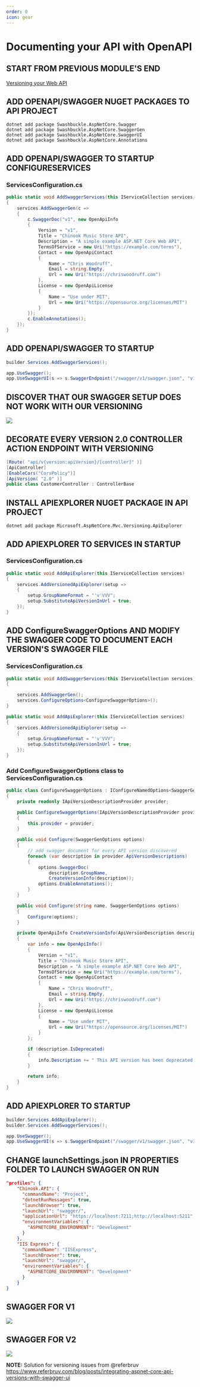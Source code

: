 ```yaml
---
order: 0
icon: gear
---
```

# Documenting your API with OpenAPI

## START FROM PREVIOUS MODULE'S END
[Versioning your Web API](versioning.md)

## ADD OPENAPI/SWAGGER NUGET PACKAGES TO API PROJECT

```dos
dotnet add package Swashbuckle.AspNetCore.Swagger
dotnet add package Swashbuckle.AspNetCore.SwaggerGen
dotnet add package Swashbuckle.AspNetCore.SwaggerUI
dotnet add package Swashbuckle.AspNetCore.Annotations
```

## ADD OPENAPI/SWAGGER TO STARTUP CONFIGURESERVICES

### ServicesConfiguration.cs

```csharp
public static void AddSwaggerServices(this IServiceCollection services)
{
    services.AddSwaggerGen(c =>
    {
        c.SwaggerDoc("v1", new OpenApiInfo
        {
            Version = "v1",
            Title = "Chinook Music Store API",
            Description = "A simple example ASP.NET Core Web API",
            TermsOfService = new Uri("https://example.com/terms"),
            Contact = new OpenApiContact
            {
                Name = "Chris Woodruff",
                Email = string.Empty,
                Url = new Uri("https://chriswoodruff.com")
            },
            License = new OpenApiLicense
            {
                Name = "Use under MIT",
                Url = new Uri("https://opensource.org/licenses/MIT")
            }
        });
        c.EnableAnnotations();
    });
}
```

## ADD OPENAPI/SWAGGER TO STARTUP 

```csharp
builder.Services.AddSwaggerServices();

app.UseSwagger();
app.UseSwaggerUI(s => s.SwaggerEndpoint("/swagger/v1/swagger.json", "v1 docs"));
```

## DISCOVER THAT OUR SWAGGER SETUP DOES NOT WORK WITH OUR VERSIONING
![](documenting-with-openapi/Snag_1163deb6.png)

## DECORATE EVERY VERSION 2.0 CONTROLLER ACTION ENDPOINT WITH VERSIONING

```csharp
[Route( "api/v{version:apiVersion}/[controller]" )]
[ApiController]
[EnableCors("CorsPolicy")]
[ApiVersion( "2.0" )]
public class CustomerController : ControllerBase
```

## INSTALL APIEXPLORER NUGET PACKAGE IN API PROJECT

```dos
dotnet add package Microsoft.AspNetCore.Mvc.Versioning.ApiExplorer
```

## ADD APIEXPLORER TO SERVICES IN STARTUP

### ServicesConfiguration.cs

```csharp
public static void AddApiExplorer(this IServiceCollection services)
{
    services.AddVersionedApiExplorer(setup =>
    {
        setup.GroupNameFormat = "'v'VVV";
        setup.SubstituteApiVersionInUrl = true;
    });
}
```

## ADD ConfigureSwaggerOptions AND MODIFY THE SWAGGER CODE TO DOCUMENT EACH VERSION'S SWAGGER FILE

### ServicesConfiguration.cs

```csharp
public static void AddSwaggerServices(this IServiceCollection services)
{

    services.AddSwaggerGen();
    services.ConfigureOptions<ConfigureSwaggerOptions>();
}

public static void AddApiExplorer(this IServiceCollection services)
{
    services.AddVersionedApiExplorer(setup =>
    {
        setup.GroupNameFormat = "'v'VVV";
        setup.SubstituteApiVersionInUrl = true;
    });
}
```

### Add ConfigureSwaggerOptions class to ServicesConfiguration.cs

```csharp
public class ConfigureSwaggerOptions : IConfigureNamedOptions<SwaggerGenOptions>
{
    private readonly IApiVersionDescriptionProvider provider;

    public ConfigureSwaggerOptions(IApiVersionDescriptionProvider provider)
    {
        this.provider = provider;
    }

    public void Configure(SwaggerGenOptions options)
    {
        // add swagger document for every API version discovered
        foreach (var description in provider.ApiVersionDescriptions)
        {
            options.SwaggerDoc(
                description.GroupName,
                CreateVersionInfo(description));
            options.EnableAnnotations();
        }
    }

    public void Configure(string name, SwaggerGenOptions options)
    {
        Configure(options);
    }

    private OpenApiInfo CreateVersionInfo(ApiVersionDescription description)
    {
        var info = new OpenApiInfo()
        {
            Version = "v1",
            Title = "Chinook Music Store API",
            Description = "A simple example ASP.NET Core Web API",
            TermsOfService = new Uri("https://example.com/terms"),
            Contact = new OpenApiContact
            {
                Name = "Chris Woodruff",
                Email = string.Empty,
                Url = new Uri("https://chriswoodruff.com")
            },
            License = new OpenApiLicense
            {
                Name = "Use under MIT",
                Url = new Uri("https://opensource.org/licenses/MIT")
            }
        };

        if (description.IsDeprecated)
        {
            info.Description += " This API version has been deprecated.";
        }

        return info;
    }
}
```

## ADD APIEXPLORER TO STARTUP 

```csharp
builder.Services.AddApiExplorer();
builder.Services.AddSwaggerServices();

app.UseSwagger();
app.UseSwaggerUI(s => s.SwaggerEndpoint("/swagger/v1/swagger.json", "v1 docs"));
```

## CHANGE launchSettings.json IN PROPERTIES FOLDER TO LAUNCH SWAGGER ON RUN

```json
"profiles": {
    "Chinook.API": {
      "commandName": "Project",
      "dotnetRunMessages": true,
      "launchBrowser": true,
      "launchUrl": "swagger/",
      "applicationUrl": "https://localhost:7211;http://localhost:5211",
      "environmentVariables": {
        "ASPNETCORE_ENVIRONMENT": "Development"
      }
    },
    "IIS Express": {
      "commandName": "IISExpress",
      "launchBrowser": true,
      "launchUrl": "swagger/",
      "environmentVariables": {
        "ASPNETCORE_ENVIRONMENT": "Development"
      }
    }
}
```

## SWAGGER FOR V1
![](documenting-with-openapi/Snag_1163dee4.png)

## SWAGGER FOR V2
![](documenting-with-openapi/Snag_1163df13.png)

**NOTE:** Solution for versioning issues from @referbruv https://www.referbruv.com/blog/posts/integrating-aspnet-core-api-versions-with-swagger-ui








